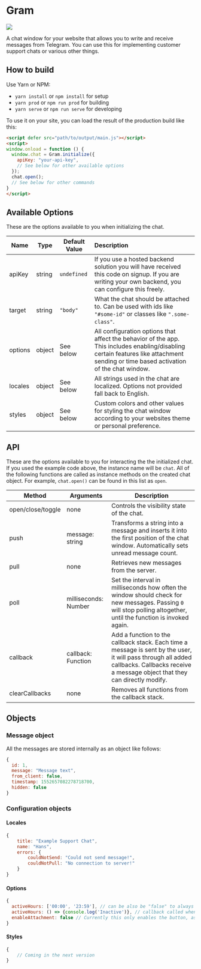 # Gram

![](https://i.imgur.com/WdeYiFx.png)

A chat window for your website that allows you to write and receive messages from Telegram. You can use this for implementing customer support chats or various other things.

## How to build

Use Yarn or NPM:

+ `yarn install` or `npm install` for setup
+ `yarn prod` or `npm run prod` for building
+ `yarn serve` or `npm run serve` for developing

To use it on your site, you can load the result of the production build like this:

```html
<script defer src="path/to/output/main.js"></script>
<script>
window.onload = function () {
  window.chat = Gram.initialize({
    apiKey: "your-api-key",
    // See below for other available options
  });
  chat.open();
  // See below for other commands
}
</script>
```

## Available Options

These are the options available to you when initializing the chat.

|Name|Type|Default Value|Description|
|-|-|-|:--|
|apiKey|string|`undefined`|If you use a hosted backend solution you will have received this code on signup. If you are writing your own backend, you can configure this freely.|
|target|string|`"body"`|What the chat should be attached to. Can be used with ids like `"#some-id"` or classes like `".some-class"`.|
|options|object|See below|All configuration options that affect the behavior of the app. This includes enabling/disabling certain features like attachment sending or time based activation of the chat window.|
|locales|object| See below     |All strings used in the chat are localized. Options not provided fall back to English.|
|styles|object|See below|Custom colors and other values for styling the chat window according to your websites theme or personal preference.|



## API

These are the options available to you for interacting the the initialized chat. If you used the example code above, the instance name will be `chat`. All of the following functions are called as instance methods on the created chat object. For example, `chat.open()` can be found in this list as `open`.

|Method|Arguments|Description|
|-|-|-|
|open/close/toggle|none|Controls the visibility state of the chat.|
|push|message: string|Transforms a string into a message and inserts it into the first position of the chat window. Automatically sets unread message count.|
|pull|none|Retrieves new messages from the server.|
| poll              |milliseconds: Number|Set the interval in milliseconds how often the window should check for new messages. Passing `0` will stop polling altogether, until the function is invoked again.|
|callback|callback: Function|Add a function to the callback stack. Each time a message is sent by the user, it will pass through all added callbacks. Callbacks receive a message object that they can directly modify.|
|clearCallbacks|none|Removes all functions from the callback stack.|



## Objects

### Message object
All the messages are stored internally as an object like follows:

```js
{
  id: 1,
  message: "Message text",
  from_client: false,
  timestamp: 1552657082278718700,
  hidden: false
}
```



### Configuration objects

#### Locales

```js
{
    title: "Example Support Chat",
    name: "Hans",
    errors: {
        couldNotSend: "Could not send message!",
        couldNotPull: "No connection to server!"
    }
}
```

#### Options

```js
{
  activeHours: ['00:00', '23:59'], // can be also be "false" to always show the chat
  activeHours: () => {console.log('Inactive')}, // callback called when time outside active hours
  enableAttachment: false // Currently this only enables the button, as the feature is not yet finished
}
```

#### Styles

```js
{
    // Coming in the next version
}
```


